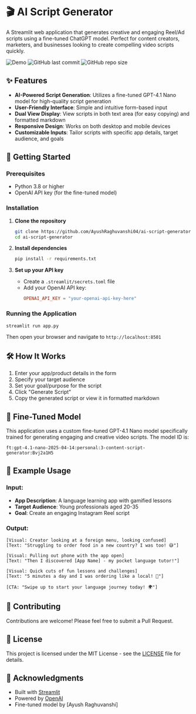  # 🎬 AI Script Generator 

A Streamlit web application that generates creative and engaging Reel/Ad scripts using a fine-tuned ChatGPT model. Perfect for content creators, marketers, and businesses looking to create compelling video scripts quickly.
  
![Demo](https://img.shields.io/badge/Demo-Live-brightgreen)
![GitHub last commit](https://img.shields.io/github/last-commit/AyushRaghuvanshi04/ai-script-generator) 
![GitHub repo size](https://img.shields.io/github/repo-size/AyushRaghuvanshi04/ai-script-generator)
  
## ✨ Features   
  
- **AI-Powered Script Generation**: Utilizes a fine-tuned GPT-4.1 Nano model for high-quality script generation 
- **User-Friendly Interface**: Simple and intuitive form-based input 
- **Dual View Display**: View scripts in both text area (for easy copying) and formatted markdown
- **Responsive Design**: Works on both desktop and mobile devices
- **Customizable Inputs**: Tailor scripts with specific app details, target audience, and goals 
 
## 🚀 Getting Started  

### Prerequisites

- Python 3.8 or higher
- OpenAI API key (for the fine-tuned model)
 
### Installation

1. **Clone the repository**
   ```bash
   git clone https://github.com/AyushRaghuvanshi04/ai-script-generator.git
   cd ai-script-generator
   ```

2. **Install dependencies**
   ```bash
   pip install -r requirements.txt
   ```

3. **Set up your API key**
   - Create a `.streamlit/secrets.toml` file
   - Add your OpenAI API key:
     ```toml
     OPENAI_API_KEY = "your-openai-api-key-here"
     ```

### Running the Application

```bash
streamlit run app.py
```

Then open your browser and navigate to `http://localhost:8501`

## 🛠️ How It Works

1. Enter your app/product details in the form
2. Specify your target audience
3. Set your goal/purpose for the script
4. Click "Generate Script"
5. Copy the generated script or view it in formatted markdown

## 🧠 Fine-Tuned Model

This application uses a custom fine-tuned GPT-4.1 Nano model specifically trained for generating engaging and creative video scripts. The model ID is:

```
ft:gpt-4.1-nano-2025-04-14:personal:3-content-script-generator:Bvj2a1H5
```

## 📝 Example Usage

### Input:
- **App Description**: A language learning app with gamified lessons
- **Target Audience**: Young professionals aged 20-35
- **Goal**: Create an engaging Instagram Reel script

### Output:
```
[Visual: Creator looking at a foreign menu, looking confused]
[Text: "Struggling to order food in a new country? I was too! 😅"]

[Visual: Pulling out phone with the app open]
[Text: "Then I discovered [App Name] - my pocket language tutor!"]

[Visual: Quick cuts of fun lessons and challenges]
[Text: "5 minutes a day and I was ordering like a local! 🎉"]

[CTA: "Swipe up to start your language journey today! 🌍"]
```

## 🤝 Contributing

Contributions are welcome! Please feel free to submit a Pull Request.

## 📄 License

This project is licensed under the MIT License - see the [LICENSE](LICENSE) file for details.

## 🙏 Acknowledgments

- Built with [Streamlit](https://streamlit.io/)
- Powered by [OpenAI](https://openai.com/)
- Fine-tuned model by [Ayush Raghuvanshi]

